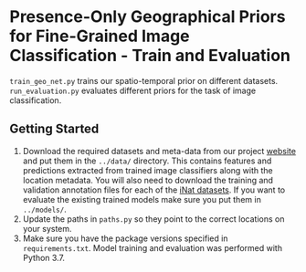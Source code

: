 # Presence-Only Geographical Priors for Fine-Grained Image Classification - Train and Evaluation

`train_geo_net.py` trains our spatio-temporal prior on different datasets.  
`run_evaluation.py` evaluates different priors for the task of image classification.  


## Getting Started
1) Download the required datasets and meta-data from our project [website](http://www.vision.caltech.edu/~macaodha/projects/geopriors/index.html) and put them in the `../data/` directory. This contains features and predictions extracted from trained image classifiers along with the location metadata. You will also need to download the training and validation annotation files for each of the [iNat datasets](https://github.com/visipedia/inat_comp). If you want to evaluate the existing trained models make sure you put them in `../models/`.  
2) Update the paths in `paths.py` so they point to the correct locations on your system.  
3) Make sure you have the package versions specified in `requirements.txt`. Model training and evaluation was performed with Python 3.7.   
